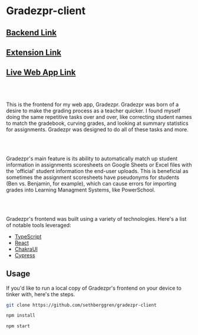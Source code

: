 # Gradezpr-client

<a href="https://github.com/sethberggren/gradezpr"><h2>Backend Link</h2></a>

<a href="https://github.com/sethberggren/gradezpr-extension"><h2>Extension Link</h2></a>

<a href="https://gradezpr.iceberggren.com"><h2>Live Web App Link</h2></a>

<br></br>

This is the frontend for my web app, Gradezpr. Gradezpr was born of a desire to make the grading process as a teacher quicker. I found myself doing the same repetitive tasks over and over, like correcting student names to match the gradebook, curving grades, and looking at summary statistics for assignments. Gradezpr was designed to do all of these tasks and more.

<br></br>

Gradezpr's main feature is its ability to automatically match up student information in assignments scoresheets on Google Sheets or Excel files with the 'official' student information the end-user uploads. This is beneficial as sometimes the assignment scoresheets have pseudonyms for students (Ben vs. Benjamin, for example), which can cause errors for importing grades into Learning Managment Systems, like PowerSchool.

<br></br>

Gradezpr's frontend was built using a variety of technologies. Here's a list of notable tools leveraged:

<ul>
<li><a href="https://www.typescriptlang.org">TypeScript </a></li>
<li><a href="https://reactjs.org/">React </a></li>
<li><a href="https://chakra-ui.com/">ChakraUI </a></li>
<li><a href="https://www.cypress.io/">Cypress</a></li>
</ul>

## Usage

If you'd like to run a local copy of Gradezpr's frontend on your device to tinker with, here's the steps.

```bash
git clone https://github.com/sethberggren/gradezpr-client

npm install

npm start
```
